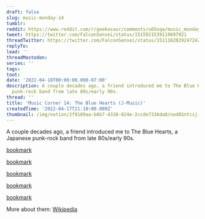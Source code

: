 ```yaml
---
draft: false
slug: music-monday-14
tumblr:
reddit: https://www.reddit.com/r/geekosaur/comments/u65oqa/music_monday_14_the_blue_hearts_jmusic/
tweet: https://twitter.com/FalconSensei/status/1515921539119697921
threadTwitter: https://twitter.com/FalconSensei/status/1511162029247242241
replyTo:
lead: ''
threadMastodon:
series: ''
tags:
toot:
date: '2022-04-18T00:00:00.000-07:00'
description: A couple decades ago, a friend introduced me to The Blue Hearts, a Japanese
  punk-rock band from late 80s/early 90s.
thread: ''
title: 'Music Corner 14: The Blue Hearts (J-Music)'
createdTime: '2022-04-17T21:10:00.000Z'
thumbnail: /img/notion/2f9189aa-b8b7-4338-824e-2ccde7336da0/nod8Sntcij-640.jpeg
---
```


A couple decades ago, a friend introduced me to The Blue Hearts, a Japanese punk-rock band from late 80s/early 90s.

[bookmark](https://www.youtube.com/watch?v=BT-8_TFxohI)

[bookmark](https://www.youtube.com/watch?v=I68t-vJZinc)

[bookmark](https://www.youtube.com/watch?v=egNok6oeMA0)

[bookmark](https://www.youtube.com/watch?v=RYC71PAuIKE)

[bookmark](https://www.youtube.com/watch?v=ydXxhVs18JE)

More about them: [Wikipedia](https://en.wikipedia.org/wiki/The_Blue_Hearts)